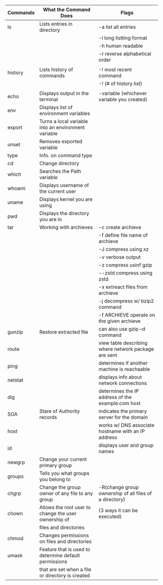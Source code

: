|       Commands        |                  What the Command Does                |                           Flags                      |
|---------------------- |-------------------------------------------------------|------------------------------------------------------|
|          ls           |              Lists entries in directory               |                     -a list all entries              |
|                       |                                                       |                     -l long listting format          |
|                       |                                                       |                     -h human readable                |
|                       |                                                       |                     -r reverse alphabetical order    |
|                       |                                                       |                                                      |
|        history        |              Lists history of commands                |                     -! most recent command           |
|                       |                                                       |                     -! (# of history list)           |
|                       |                                                       |                                                      |
|       echo            |              Displays output in the terminal          |           -variable (whichever variable you created) |
|       env             |            Displays list of environment variables     |                                                      | 
|       export          |  Turns a local variable into an environment variable  |                                                      |
|       unset           |             Removes exported variable                 |                                                      |
|       type            |             Info. on command type                     |                                                      |
|       cd              |             Change directory                          |                                                      |
|       which           |             Searches the Path variable                |                                                      |
|       whoami          |             Displays username of the current user     |                                                      |
|       uname           |             Displays kernel you are using             |                                                      |
|       pwd             |             Displays the directory you are in         |                                                      |
|       tar             |             Working with archieves                    |                -c create archieve                    | 
|                       |                                                       |                -f define file name of archieve       |
|                       |                                                       |                -J compress using xz                  |
|                       |                                                       |                -v verbose output                     |
|                       |                                                       |                -z compress usinf gzip                |
|                       |                                                       |                --zstd compress using zstd            |
|                       |                                                       |                -x extreact files from archieve       |
|                       |                                                       |                -j decompress w/ bzip2 command        |
|                       |                                                       |           -f ARCHIEVE operate on the given archieve  |
|       gunzip          |               Restore extracted file                  |                can also use gzip –d command          |
|       route           |                                                       | view table describing where network package are sent | 
|       ping            |                                                       |        determines if another machine is reachaable   | 
|       netstat         |                                                       |         displays info about network connections      |
|       dig             |                                                       |   determines the IP address of the example.com host  |
|       SOA             |               Stare of Authority records              |       indicates the primary server for the domain    |
|       host            |                                                       |  works w/ DNS associate hostname with an IP address  |
|       id              |                                                       |               displays user and group names          |
|      newgrp           |      Change your current primary group                |                                                      |
|      groups           |      Tells you what groups you belong to              |                                                      |
|      chgrp            |    Change the group owner of any file to any group    |-R(change group ownership of all files of a directory)|
|      chown            | Allows the root user to change the user ownership of  | (3 ways it can be executed)                          |
|                       | files and directories                                 |                                                      | 
|      chmod            |     Changes permissions on files and directories      |                                                      |
|      umask            | Feature that is used to determine default permissions |                                                      |
|                       | that are set when a file or directory is created      |                                                      |
